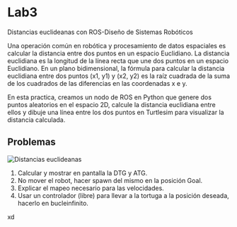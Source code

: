 # Lab3
Distancias euclideanas con ROS-Diseño de Sistemas Robóticos 


Una operación común en robótica y procesamiento de datos espaciales es calcular la distancia entre dos puntos en un espacio Euclidiano. La distancia euclidiana es la longitud de la línea recta que une dos puntos en un espacio Euclidiano. En un plano bidimensional, la fórmula para calcular la distancia euclidiana entre dos puntos (x1, y1) y (x2, y2) es la raíz cuadrada de la suma de los cuadrados de las diferencias en las coordenadas x e y.

En esta practica, creamos un nodo de ROS en Python que genere dos puntos aleatorios en el espacio 2D, calcule la distancia euclidiana entre ellos y dibuje una línea entre los dos puntos en Turtlesim para visualizar la distancia calculada.

## Problemas

![Distancias euclideanas](https://github.com/andre261220/Lab3/assets/132303647/755d8c6c-2358-490c-84e4-bc90c35eb4bb)

1. Calcular y mostrar en pantalla la DTG y ATG.
2. No mover el robot, hacer spawn del mismo en la posición Goal.
3. Explicar el mapeo necesario para las velocidades.
4. Usar un controlador (libre) para llevar a la tortuga a la posición deseada, hacerlo en bucleinfinito.

xd

